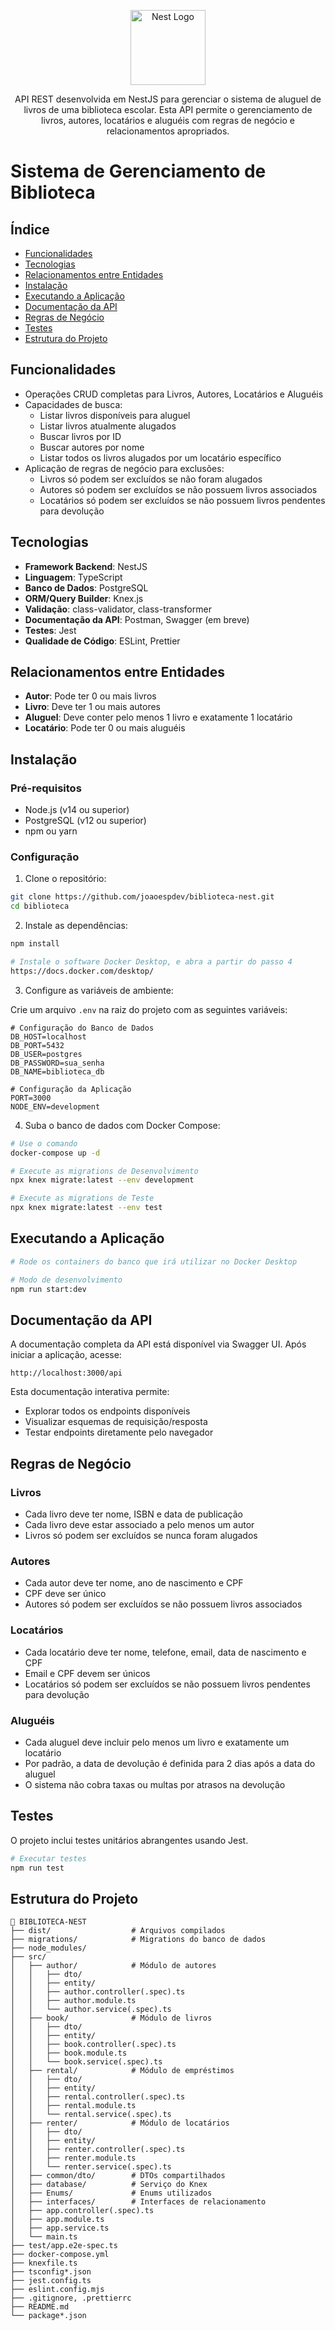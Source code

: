<p align="center">
  <a href="http://nestjs.com/" target="blank"><img src="https://nestjs.com/img/logo-small.svg" width="120" alt="Nest Logo" /></a>
</p>

[circleci-image]: https://img.shields.io/circleci/build/github/nestjs/nest/master?token=abc123def456
[circleci-url]: https://circleci.com/gh/nestjs/nest

  <p align="center">API REST desenvolvida em NestJS para gerenciar o sistema de aluguel de livros de uma biblioteca escolar. Esta API permite o gerenciamento de livros, autores, locatários e aluguéis com regras de negócio e relacionamentos apropriados.</p>
    <p align="center">

# Sistema de Gerenciamento de Biblioteca

## Índice

- [Funcionalidades](#funcionalidades)
- [Tecnologias](#tecnologias)
- [Relacionamentos entre Entidades](#relacionamentos-entre-entidades)
- [Instalação](#instalação)
- [Executando a Aplicação](#executando-a-aplicação)
- [Documentação da API](#documentação-da-api)
- [Regras de Negócio](#regras-de-negócio)
- [Testes](#testes)
- [Estrutura do Projeto](#estrutura-do-projeto)

## Funcionalidades

- Operações CRUD completas para Livros, Autores, Locatários e Aluguéis
- Capacidades de busca:
  - Listar livros disponíveis para aluguel
  - Listar livros atualmente alugados
  - Buscar livros por ID
  - Buscar autores por nome
  - Listar todos os livros alugados por um locatário específico
- Aplicação de regras de negócio para exclusões:
  - Livros só podem ser excluídos se não foram alugados
  - Autores só podem ser excluídos se não possuem livros associados
  - Locatários só podem ser excluídos se não possuem livros pendentes para devolução

## Tecnologias

- **Framework Backend**: NestJS
- **Linguagem**: TypeScript
- **Banco de Dados**: PostgreSQL
- **ORM/Query Builder**: Knex.js
- **Validação**: class-validator, class-transformer
- **Documentação da API**: Postman, Swagger (em breve)
- **Testes**: Jest
- **Qualidade de Código**: ESLint, Prettier

## Relacionamentos entre Entidades

- **Autor**: Pode ter 0 ou mais livros
- **Livro**: Deve ter 1 ou mais autores
- **Aluguel**: Deve conter pelo menos 1 livro e exatamente 1 locatário
- **Locatário**: Pode ter 0 ou mais aluguéis

## Instalação

### Pré-requisitos

- Node.js (v14 ou superior)
- PostgreSQL (v12 ou superior)
- npm ou yarn

### Configuração

1. Clone o repositório:

```bash
git clone https://github.com/joaoespdev/biblioteca-nest.git
cd biblioteca
```

2. Instale as dependências:

```bash
npm install
```

```bash
# Instale o software Docker Desktop, e abra a partir do passo 4
https://docs.docker.com/desktop/
```

3. Configure as variáveis de ambiente:

Crie um arquivo `.env` na raiz do projeto com as seguintes variáveis:

```
# Configuração do Banco de Dados
DB_HOST=localhost
DB_PORT=5432
DB_USER=postgres
DB_PASSWORD=sua_senha
DB_NAME=biblioteca_db

# Configuração da Aplicação
PORT=3000
NODE_ENV=development
```

4. Suba o banco de dados com Docker Compose:

```bash
# Use o comando
docker-compose up -d

# Execute as migrations de Desenvolvimento
npx knex migrate:latest --env development

# Execute as migrations de Teste
npx knex migrate:latest --env test
```

## Executando a Aplicação

```bash
# Rode os containers do banco que irá utilizar no Docker Desktop
```

```bash
# Modo de desenvolvimento
npm run start:dev
```

## Documentação da API

A documentação completa da API está disponível via Swagger UI. Após iniciar a aplicação, acesse:

```
http://localhost:3000/api
```

Esta documentação interativa permite:

- Explorar todos os endpoints disponíveis
- Visualizar esquemas de requisição/resposta
- Testar endpoints diretamente pelo navegador

## Regras de Negócio

### Livros

- Cada livro deve ter nome, ISBN e data de publicação
- Cada livro deve estar associado a pelo menos um autor
- Livros só podem ser excluídos se nunca foram alugados

### Autores

- Cada autor deve ter nome, ano de nascimento e CPF
- CPF deve ser único
- Autores só podem ser excluídos se não possuem livros associados

### Locatários

- Cada locatário deve ter nome, telefone, email, data de nascimento e CPF
- Email e CPF devem ser únicos
- Locatários só podem ser excluídos se não possuem livros pendentes para devolução

### Aluguéis

- Cada aluguel deve incluir pelo menos um livro e exatamente um locatário
- Por padrão, a data de devolução é definida para 2 dias após a data do aluguel
- O sistema não cobra taxas ou multas por atrasos na devolução

## Testes

O projeto inclui testes unitários abrangentes usando Jest.

```bash
# Executar testes
npm run test
```

## Estrutura do Projeto

```
📁 BIBLIOTECA-NEST
├── dist/                  # Arquivos compilados
├── migrations/            # Migrations do banco de dados
├── node_modules/
├── src/
│   ├── author/            # Módulo de autores
│   │   ├── dto/
│   │   ├── entity/
│   │   ├── author.controller(.spec).ts
│   │   ├── author.module.ts
│   │   └── author.service(.spec).ts
│   ├── book/              # Módulo de livros
│   │   ├── dto/
│   │   ├── entity/
│   │   ├── book.controller(.spec).ts
│   │   ├── book.module.ts
│   │   └── book.service(.spec).ts
│   ├── rental/            # Módulo de empréstimos
│   │   ├── dto/
│   │   ├── entity/
│   │   ├── rental.controller(.spec).ts
│   │   ├── rental.module.ts
│   │   └── rental.service(.spec).ts
│   ├── renter/            # Módulo de locatários
│   │   ├── dto/
│   │   ├── entity/
│   │   ├── renter.controller(.spec).ts
│   │   ├── renter.module.ts
│   │   └── renter.service(.spec).ts
│   ├── common/dto/        # DTOs compartilhados
│   ├── database/          # Serviço do Knex
│   ├── Enums/             # Enums utilizados
│   ├── interfaces/        # Interfaces de relacionamento
│   ├── app.controller(.spec).ts
│   ├── app.module.ts
│   ├── app.service.ts
│   └── main.ts
├── test/app.e2e-spec.ts
├── docker-compose.yml
├── knexfile.ts
├── tsconfig*.json
├── jest.config.ts
├── eslint.config.mjs
├── .gitignore, .prettierrc
├── README.md
└── package*.json
```
